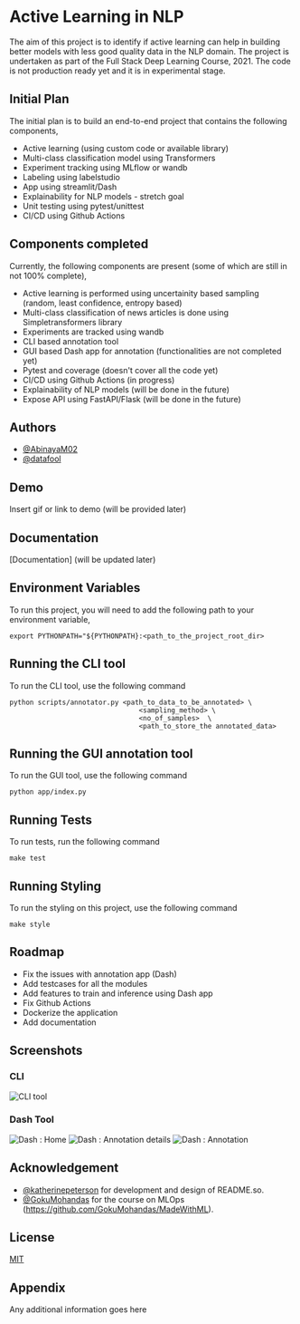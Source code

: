 
# Active Learning in NLP

The aim of this project is to identify if active learning can help in building better models with less good quality data in the NLP domain.
The project is undertaken as part of the Full Stack Deep Learning Course, 2021. The code is not production ready yet and it is in experimental stage.

## Initial Plan
The initial plan is to build an end-to-end project that contains the following components,
- Active learning (using custom code or available library)
- Multi-class classification model using Transformers
- Experiment tracking using MLflow or wandb
- Labeling using labelstudio
- App using streamlit/Dash
- Explainability for NLP models - stretch goal
- Unit testing using pytest/unittest
- CI/CD using Github Actions

## Components completed
Currently, the following components are present (some of which are still in not 100% complete),
- Active learning is performed using uncertainity based sampling (random, least confidence, entropy based)
- Multi-class classification of news articles is done using Simpletransformers library
- Experiments are tracked using wandb
- CLI based annotation tool
- GUI based Dash app for annotation (functionalities are not completed yet)
- Pytest and coverage (doesn't cover all the code yet)
- CI/CD using Github Actions (in progress)
- Explainability of NLP models (will be done in the future)
- Expose API using FastAPI/Flask (will be done in the future)

## Authors
- [@AbinayaM02](https://github.com/AbinayaM02)
- [@datafool](https://github.com/datafool)

## Demo

Insert gif or link to demo (will be provided later)

## Documentation

[Documentation] (will be updated later)


## Environment Variables

To run this project, you will need to add the following path to your environment variable,
``` 
export PYTHONPATH="${PYTHONPATH}:<path_to_the_project_root_dir>
```
## Running the CLI tool

To run the CLI tool, use the following command
```
python scripts/annotator.py <path_to_data_to_be_annotated> \
                                <sampling_method> \
                                <no_of_samples>  \
                                <path_to_store_the annotated_data>
```

## Running the GUI annotation tool

To run the GUI tool, use the following command
``` 
python app/index.py
```

## Running Tests

To run tests, run the following command
```
make test
```

## Running Styling

To run the styling on this project, use the following command
```
make style
```

## Roadmap
- Fix the issues with annotation app (Dash)
- Add testcases for all the modules
- Add features to train and inference using Dash app
- Fix Github Actions
- Dockerize the application
- Add documentation


## Screenshots 

### CLI
![CLI tool](https://user-images.githubusercontent.com/28945722/118386233-ad2e1d80-b633-11eb-8b1a-326c03e398b8.png)

### Dash Tool
![Dash : Home](https://user-images.githubusercontent.com/28945722/118368098-fabc7300-b5be-11eb-8774-da6dcceab501.png)
![Dash : Annotation details](https://user-images.githubusercontent.com/28945722/118368130-20e21300-b5bf-11eb-893e-756693583463.png)
![Dash : Annotation](https://user-images.githubusercontent.com/28945722/118386173-2e38e500-b633-11eb-90e9-7a2453b448e8.png)


## Acknowledgement

- [@katherinepeterson](https://www.github.com/katherinepeterson) for development and design of README.so.
- [@GokuMohandas](https://github.com/GokuMohandas) for the course on MLOps (https://github.com/GokuMohandas/MadeWithML).

## License

[MIT](https://choosealicense.com/licenses/mit/)


## Appendix

Any additional information goes here
